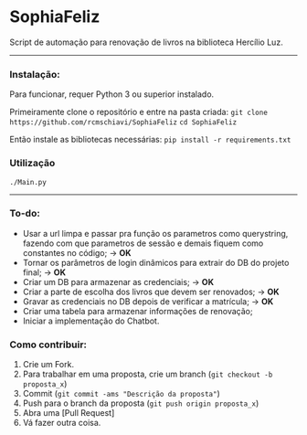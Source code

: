 ﻿# SophiaFeliz
Script de automação para renovação de livros na biblioteca Hercílio Luz.

---
### Instalação:
Para funcionar, requer Python 3 ou superior instalado.

Primeiramente clone o repositório e entre na pasta criada:
`git clone https://github.com/rcmschiavi/SophiaFeliz`
`cd SophiaFeliz`

Então instale as bibliotecas necessárias:
`pip install -r requirements.txt`

### Utilização
`./Main.py`             

---

### To-do:

- Usar a url limpa e passar pra função os parametros como querystring, fazendo com que parametros de sessão e demais fiquem como constantes no código; -> **OK**
- Tornar os parâmetros de login dinâmicos para extrair do DB do projeto final; -> **OK**
- Criar um DB para armazenar as credenciais; -> **OK**
- Criar a parte de escolha dos livros que devem ser renovados; -> **OK**
- Gravar as credenciais no DB depois de verificar a matrícula; -> **OK**
- Criar uma tabela para armazenar informações de renovação;
- Iniciar a implementação do Chatbot.

### Como contribuir:

1. Crie um Fork.
2. Para trabalhar em uma proposta, crie um branch (`git checkout -b proposta_x`)
3. Commit (`git commit -ams "Descrição da proposta"`)
4. Push para o branch da proposta (`git push origin proposta_x`)
5. Abra uma [Pull Request]
6. Vá fazer outra coisa.
